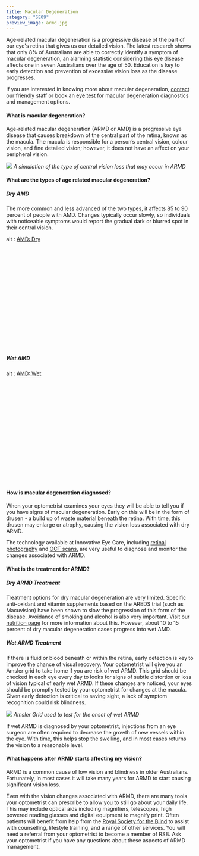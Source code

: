 ```yaml
---
title: Macular Degeneration
category: "SE09"
preview_image: armd.jpg
---
```


<div class="employee-heading">
<p>Age-related macular degeneration is a progressive disease of the part of our eye's retina that gives us our detailed vision. The latest research shows that only 8% of Australians are able to correctly identify a symptom of macular degeneration, an alarming statistic considering this eye disease affects one in seven Australians over the age of 50. Education is key to early detection and prevention of excessive vision loss as the disease progresses.</p>
<p>If you are interested in knowing more about macular degeneration, <a href="/contact">contact</a> our friendly staff or book an <a href="/what-we-do/eye-exam">eye test</a> for macular degeneration diagnostics and management options.</p>
</div>

#### What is macular degeneration?

Age-related macular degeneration (ARMD or AMD) is a progressive eye disease that causes breakdown of the central part of the retina, known as the macula. The macula is responsible for a person’s central vision, colour vision, and fine detailed vision; however, it does not have an affect on your peripheral vision. 

![](/uploads/macular-degeneration.jpg)
_A simulation of the type of central vision loss that may occur in ARMD_

#### What are the types of age related macular degeneration?

##### Dry AMD

The more common and less advanced of the two types, it affects 85 to 90 percent of people with AMD. Changes typically occur slowly, so individuals with noticeable symptoms would report the gradual dark or blurred spot in their central vision. 

<div class="myWrapper" style="position: relative; padding-bottom: 56.25%; height: 0;"><!--[if IE]><iframe frameborder="0" type="text/html" src="https://2689-2347.captiv8online.com/animations/embed/one/d-l-t-d-m-ul-d-t-o?player_width=100%&player_height=100%&site_company_language=34&autostart=false" width="100%" height="100%" style="position:absolute;top:0;left:0;width:100%;height:100%;"></iframe><![endif]--><!--[if !IE]> <--><object data="https://2689-2347.captiv8online.com/animations/embed/one/d-l-t-d-m-ul-d-t-o?player_width=100%&player_height=100%&site_company_language=34&autostart=false" type="text/html" width="100%" height="100%" style="position:absolute;top:0;left:0;width:100%;height:100%;">  alt : <a href="https://2689-2347.captiv8online.com/animations/embed/one/d-l-t-d-m-ul-d-t-o?player_width=100%&player_height=100%&site_company_language=34&autostart=false">AMD: Dry</a></object><!--> <![endif]--></div>

<br>

##### Wet AMD


<div class="myWrapper" style="position: relative; padding-bottom: 56.25%; height: 0;"><!--[if IE]><iframe frameborder="0" type="text/html" src="https://2689-2347.captiv8online.com/animations/embed/one/t-l-t-d-m-ul-d-t-o?player_width=100%&player_height=100%&site_company_language=34&autostart=false" width="100%" height="100%" style="position:absolute;top:0;left:0;width:100%;height:100%;"></iframe><![endif]--><!--[if !IE]> <--><object data="https://2689-2347.captiv8online.com/animations/embed/one/t-l-t-d-m-ul-d-t-o?player_width=100%&player_height=100%&site_company_language=34&autostart=false" type="text/html" width="100%" height="100%" style="position:absolute;top:0;left:0;width:100%;height:100%;">  alt : <a href="https://2689-2347.captiv8online.com/animations/embed/one/t-l-t-d-m-ul-d-t-o?player_width=100%&player_height=100%&site_company_language=34&autostart=false">AMD: Wet</a></object><!--> <![endif]--></div>

<br>

#### How is macular degeneration diagnosed?

When your optometrist examines your eyes they will be able to tell you if you have signs of macular degeneration. Early on this will be in the form of drusen - a build up of waste material beneath the retina. With time, this drusen may enlarge or atrophy, causing the vision loss associated with dry ARMD.

The technology available at Innovative Eye Care, including [retinal photography](/what-we-do/retinal-photography) and [OCT scans](/what-we-do/oct), are very useful to diagnose and monitor the changes associated with ARMD.

#### What is the treatment for ARMD?

##### Dry ARMD Treatment

Treatment options for dry macular degeneration are very limited. Specific anti-oxidant and vitamin supplements based on the AREDS trial (such as Macuvision) have been shown to slow the progression of this form of the disease. Avoidance of smoking and alcohol is also very important. Visit our [nutrition page](/patient-resources/nutrition-and-supplements-for-age-related-macular-degeneration) for more information about this. However, about 10 to 15 percent of dry macular degeneration cases progress into wet AMD. 

##### Wet ARMD Treatment

If there is fluid or blood beneath or within the retina, early detection is key to improve the chance of visual recovery. Your optometrist will give you an Amsler grid to take home if you are risk of wet ARMD. This grid should be checked in each eye every day to looks for signs of subtle distortion or loss of vision typical of early wet ARMD. If these changes are noticed, your eyes should be promptly tested by your optometrist for changes at the macula. Given early detection is critical to saving sight, a lack of symptom recognition could risk blindness.

![](/uploads/amsler-grid-and-instructions.jpg)
_Amsler Grid used to test for the onset of wet ARMD_

If wet ARMD is diagnosed by your optometrist, injections from an eye surgeon are often required to decrease the growth of new vessels within the eye. With time, this helps stop the swelling, and in most cases returns the vision to a reasonable level.

#### What happens after ARMD starts affecting my vision?

ARMD is a common cause of low vision and blindness in older Australians. Fortunately, in most cases it will take many years for ARMD to start causing significant vision loss. 

Even with the vision changes associated with ARMD, there are many tools your optometrist can prescribe to allow you to still go about your daily life. This may include optical aids including magnifiers, telescopes, high powered reading glasses and digital equipment to magnify print. Often patients will benefit from help from the [Royal Society for the Blind](http://www.rsb.org.au) to assist with counselling, lifestyle training, and a range of other services. You will need a referral from your optometrist to become a member of RSB. Ask your optometrist if you have any questions about these aspects of ARMD management.
